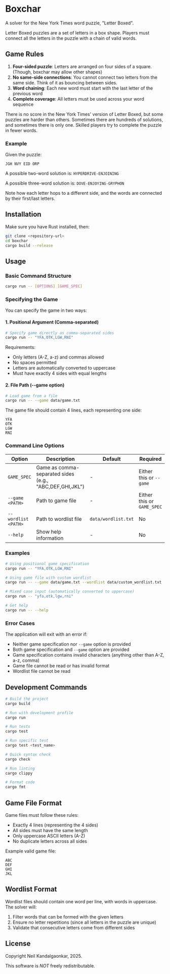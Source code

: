 # Boxchar

A solver for the New York Times word puzzle, "Letter Boxed". 

Letter Boxed puzzles are a set of letters in a box shape. Players must connect all the letters in the puzzle 
with a chain of valid words. 

## Game Rules

1. **Four-sided puzzle**: Letters are arranged on four sides of a square. (Though, boxchar may allow other shapes)
2. **No same-side connections**: You cannot connect two letters from the same side. Think of it as bouncing between sides.
3. **Word chaining**: Each new word must start with the last letter of the previous word
4. **Complete coverage**: All letters must be used across your word sequence

There is no score in the New York Times' version of Letter Boxed, but some puzzles are harder than 
others. Sometimes there are hundreds of solutions, and sometimes there is only one. Skilled players try 
to complete the puzzle in fewer words.

### Example

Given the puzzle:
```
JGH NVY EID ORP
```

A possible two-word solution is: `HYPERDRIVE-ENJOINING`

A possible three-word solution is: `DOVE-ENJOYING-GRYPHON`


Note how each letter hops to a different side, and the words are connected by their first/last letters.

## Installation

Make sure you have Rust installed, then:

```bash
git clone <repository-url>
cd boxchar
cargo build --release
```

## Usage

### Basic Command Structure

```bash
cargo run -- [OPTIONS] [GAME_SPEC]
```

### Specifying the Game

You can specify the game in two ways:

#### 1. Positional Argument (Comma-separated)
```bash
# Specify game directly as comma-separated sides
cargo run -- "YFA,OTK,LGW,RNI"
```

Requirements:
- Only letters (A-Z, a-z) and commas allowed
- No spaces permitted
- Letters are automatically converted to uppercase
- Must have exactly 4 sides with equal lengths

#### 2. File Path (--game option)
```bash
# Load game from a file
cargo run -- --game data/game.txt
```

The game file should contain 4 lines, each representing one side:
```
YFA
OTK
LGW
RNI
```

### Command Line Options

| Option | Description | Default | Required |
|--------|-------------|---------|----------|
| `GAME_SPEC` | Game as comma-separated sides (e.g., "ABC,DEF,GHI,JKL") | - | Either this or `--game` |
| `--game <PATH>` | Path to game file | - | Either this or `GAME_SPEC` |
| `--wordlist <PATH>` | Path to wordlist file | `data/wordlist.txt` | No |
| `--help` | Show help information | - | No |

### Examples

```bash
# Using positional game specification
cargo run -- "YFA,OTK,LGW,RNI"

# Using game file with custom wordlist
cargo run -- --game data/game.txt --wordlist data/custom_wordlist.txt

# Mixed case input (automatically converted to uppercase)
cargo run -- "yfa,otk,lgw,rni"

# Get help
cargo run -- --help
```

### Error Cases

The application will exit with an error if:
- Neither game specification nor `--game` option is provided
- Both game specification and `--game` option are provided
- Game specification contains invalid characters (anything other than A-Z, a-z, comma)
- Game file cannot be read or has invalid format
- Wordlist file cannot be read

## Development Commands

```bash
# Build the project
cargo build

# Run with development profile
cargo run

# Run tests
cargo test

# Run specific test
cargo test <test_name>

# Quick syntax check
cargo check

# Run linting
cargo clippy

# Format code
cargo fmt
```

## Game File Format

Game files must follow these rules:
- Exactly 4 lines (representing the 4 sides)
- All sides must have the same length
- Only uppercase ASCII letters (A-Z)
- No duplicate letters across all sides

Example valid game file:
```
ABC
DEF
GHI
JKL
```

## Wordlist Format

Wordlist files should contain one word per line, with words in uppercase. The solver will:
1. Filter words that can be formed with the given letters
2. Ensure no letter repetitions (since all letters in the puzzle are unique)
3. Validate that consecutive letters come from different sides


## License

Copyright Neil Kandalgaonkar, 2025. 

This software is *NOT* freely redistributable.